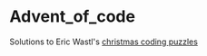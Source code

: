 # Advent_of_code
Solutions to Eric Wastl's <a href='https://adventofcode.com/'>christmas coding puzzles<a>

